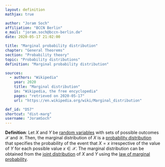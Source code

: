 ```yaml
---
layout: definition
mathjax: true

author: "Joram Soch"
affiliation: "BCCN Berlin"
e_mail: "joram.soch@bccn-berlin.de"
date: 2020-05-17 21:02:00

title: "Marginal probability distribution"
chapter: "General Theorems"
section: "Probability theory"
topic: "Probability distributions"
definition: "Marginal probability distribution"

sources:
  - authors: "Wikipedia"
    year: 2020
    title: "Marginal distribution"
    in: "Wikipedia, the free encyclopedia"
    pages: "retrieved on 2020-05-17"
    url: "https://en.wikipedia.org/wiki/Marginal_distribution"

def_id: "D57"
shortcut: "dist-marg"
username: "JoramSoch"
---
```



**Definition**: Let $X$ and $Y$ be [random variables](/D/rvar) with sets of possible outcomes $\mathcal{X}$ and $\mathcal{Y}$. Then, the marginal distribution of $X$ is a [probability distribution](/D/dist) that specifies the probability of the event that $X = x$ irrespective of the value of $Y$ for each possible value $x \in \mathcal{X}$. The marginal distribution can be obtained from the [joint distribution](/D/dist-joint) of $X$ and $Y$ using the [law of marginal probability](/D/prob-joint).
